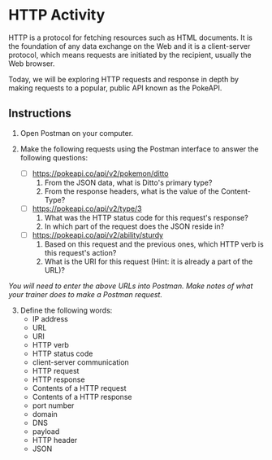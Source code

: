 # HTTP Activity

HTTP is a protocol for fetching resources such as HTML documents. It is the foundation of any data exchange on the Web and it is a client-server protocol, which means requests are initiated by the recipient, usually the Web browser.

Today, we will be exploring HTTP requests and response in depth by making requests to a popular, public API known as the PokeAPI.

## Instructions
1. Open Postman on your computer.

2. Make the following requests using the Postman interface to answer the following questions:
    - [ ] https://pokeapi.co/api/v2/pokemon/ditto
        1. From the JSON data, what is Ditto's primary type?
        2. From the response headers, what is the value of the Content-Type?
    - [ ] https://pokeapi.co/api/v2/type/3
        1. What was the HTTP status code for this request's response?
        2. In which part of the request does the JSON reside in?
    - [ ] https://pokeapi.co/api/v2/ability/sturdy
        1. Based on this request and the previous ones, which HTTP verb is this request's action?
        2. What is the URI for this request (Hint: it is already a part of the URL)?

*You will need to enter the above URLs into Postman. Make notes of what your trainer does to make a Postman request.*

3. Define the following words:
    - IP address
    - URL
    - URI
    - HTTP verb
    - HTTP status code
    - client-server communication
    - HTTP request
    - HTTP response
    - Contents of a HTTP request
    - Contents of a HTTP response
    - port number
    - domain
    - DNS
    - payload
    - HTTP header
    - JSON